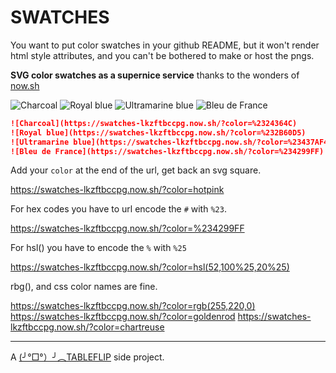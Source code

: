 # SWATCHES

You want to put color swatches in your github README, but it won't render html style attributes, and you can't be bothered to make or host the pngs.

**SVG color swatches as a supernice service** thanks to the wonders of [now.sh](https://now.sh)

![Charcoal](https://swatches-lkzftbccpg.now.sh/?color=%2324364C)
![Royal blue](https://swatches-lkzftbccpg.now.sh/?color=%232B60D5)
![Ultramarine blue](https://swatches-lkzftbccpg.now.sh/?color=%23437AF4)
![Bleu de France](https://swatches-lkzftbccpg.now.sh/?color=%234299FF)

```md
![Charcoal](https://swatches-lkzftbccpg.now.sh/?color=%2324364C)
![Royal blue](https://swatches-lkzftbccpg.now.sh/?color=%232B60D5)
![Ultramarine blue](https://swatches-lkzftbccpg.now.sh/?color=%23437AF4)
![Bleu de France](https://swatches-lkzftbccpg.now.sh/?color=%234299FF)
```

Add your `color` at the end of the url, get back an svg square.

https://swatches-lkzftbccpg.now.sh/?color=hotpink

For hex codes you have to url encode the `#` with `%23`.

https://swatches-lkzftbccpg.now.sh/?color=%234299FF

For hsl() you have to encode the `%` with `%25`

https://swatches-lkzftbccpg.now.sh/?color=hsl(52,100%25,20%25)

rbg(), and css color names are fine.

https://swatches-lkzftbccpg.now.sh/?color=rgb(255,220,0)
https://swatches-lkzftbccpg.now.sh/?color=goldenrod
https://swatches-lkzftbccpg.now.sh/?color=chartreuse

---

A [(╯°□°）╯︵TABLEFLIP](https://tableflip.io) side project.
